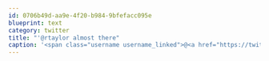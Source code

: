 ```yaml
---
id: 0706b49d-aa9e-4f20-b984-9bfefacc095e
blueprint: text
category: twitter
title: "'@rtaylor almost there"
caption: '<span class="username username_linked">@<a href="https://twitter.com/rtaylor" title="Elon Musk">rtaylor</a></span> almost there'
---
```

